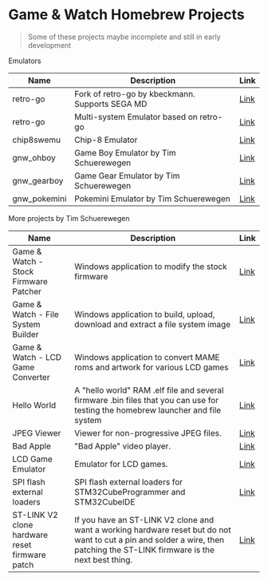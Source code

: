 # Game & Watch Homebrew Projects
> Some of these projects maybe incomplete and still in early development

Emulators

| Name         | Description                                     | Link                                                                         |
| ------------ | ----------------------------------------------- | ---------------------------------------------------------------------------- |
| retro-go     | Fork of retro-go by kbeckmann. Supports SEGA MD | [Link](https://github.com/olderzeus/game-and-watch-retro-go/tree/A7800Patch) |
| retro-go     | Multi-system Emulator based on retro-go         | [Link](https://github.com/kbeckmann/game-and-watch-retro-go)                 |
| chip8swemu   | Chip-8 Emulator                                 | [Link](https://github.com/AlfonsoJLuna/chip8swemu/)                          |
| gnw_ohboy    | Game Boy Emulator by Tim Schuerewegen           | [Link](https://github.com/timschuerewegen/gnw_ohboy)                         |
| gnw_gearboy  | Game Gear Emulator by Tim Schuerewegen          | [Link](https://github.com/timschuerewegen/gnw_gearboy)                       |
| gnw_pokemini | Pokemini Emulator by Tim Schuerewegen           | [Link](https://github.com/timschuerewegen/gnw_pokemini)                      |

More projects by Tim Schuerewegen

| Name                                           | Description                                                                                                                                                                  | Link                                                                               |
| ---------------------------------------------- | ---------------------------------------------------------------------------------------------------------------------------------------------------------------------------- | ---------------------------------------------------------------------------------- |
| Game & Watch - Stock Firmware Patcher          | Windows application to modify the stock firmware                                                                                                                             | [Link](https://www.schuerewegen.tk/gnw/index.html#win_stock_firmware_patcher)      |
| Game & Watch - File System Builder             | Windows application to build, upload, download and extract a file system image                                                                                               | [Link](https://www.schuerewegen.tk/gnw/index.html#win_file_system_builder)         |
| Game & Watch - LCD Game Converter              | Windows application to convert MAME roms and artwork for various LCD games                                                                                                   | [Link](https://www.schuerewegen.tk/gnw/index.html#win_lcd_game_converter)          |
| Hello World                                    | A "hello world" RAM .elf file and several firmware .bin files that you can use for testing the homebrew launcher and file system                                             | [Link](https://www.schuerewegen.tk/gnw/index.html#gnw_hello_world)                 |
| JPEG Viewer                                    | Viewer for non-progressive JPEG files.                                                                                                                                       | [Link](https://www.schuerewegen.tk/gnw/index.html#gnw_jpeg_viewer)                 |
| Bad Apple                                      | "Bad Apple" video player.                                                                                                                                                    | [Link](https://www.schuerewegen.tk/gnw/index.html#gnw_bad_apple)                   |
| LCD Game Emulator                              | Emulator for LCD games.                                                                                                                                                      | [Link](https://www.schuerewegen.tk/gnw/index.html#gnw_lcd_game_emulator)           |
| SPI flash external loaders                     | SPI flash external loaders for STM32CubeProgrammer and STM32CubeIDE                                                                                                          | [Link](https://www.schuerewegen.tk/gnw/index.html#win_external_loaders)            |
| ST-LINK V2 clone hardware reset firmware patch | If you have an ST-LINK V2 clone and want a working hardware reset but do not want to cut a pin and solder a wire, then patching the ST-LINK firmware is the next best thing. | [Link](https://www.schuerewegen.tk/gnw/index.html#win_stlink_hardware_reset_patch) |

